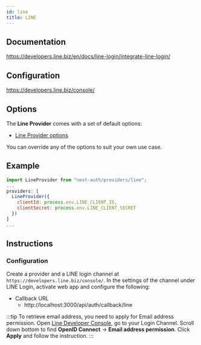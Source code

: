 ```yaml
---
id: line
title: LINE
---
```


## Documentation

https://developers.line.biz/en/docs/line-login/integrate-line-login/

## Configuration

https://developers.line.biz/console/

## Options

The **Line Provider** comes with a set of default options:

- [Line Provider options](https://github.com/nextauthjs/next-auth/blob/main/packages/next-auth/src/providers/line.ts)

You can override any of the options to suit your own use case.

## Example

```js
import LineProvider from "next-auth/providers/line";
...
providers: [
  LineProvider({
    clientId: process.env.LINE_CLIENT_ID,
    clientSecret: process.env.LINE_CLIENT_SECRET
  })
]
...
```

## Instructions

### Configuration

Create a provider and a LINE login channel at `https://developers.line.biz/console/`. In the settings of the channel under LINE Login, activate web app and configure the following:

- Callback URL
  - http://localhost:3000/api/auth/callback/line

:::tip
To retrieve email address, you need to apply for Email address permission. Open [Line Developer Console](https://developers.line.biz/console/), go to your Login Channel. Scroll down bottom to find **OpenID Connect** -> **Email address permission**. Click **Apply** and follow the instruction.
:::
